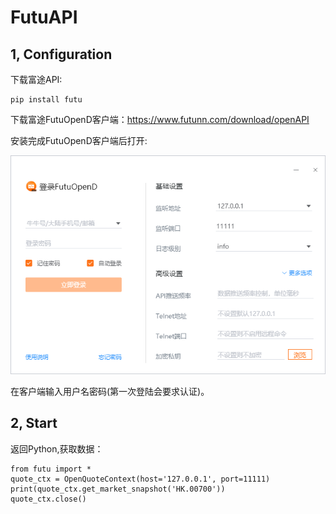 # FutuAPI

## 1, Configuration

下载富途API:
```
pip install futu
```
下载富途FutuOpenD客户端：https://www.futunn.com/download/openAPI

安装完成FutuOpenD客户端后打开:

![alt text](https://github.com/NathanHuang2020/FutuAPI/blob/master/FutuScreenShot.png?raw=true)

在客户端输入用户名密码(第一次登陆会要求认证)。


## 2, Start

返回Python,获取数据：

```
from futu import *
quote_ctx = OpenQuoteContext(host='127.0.0.1', port=11111)
print(quote_ctx.get_market_snapshot('HK.00700'))
quote_ctx.close() 
```
